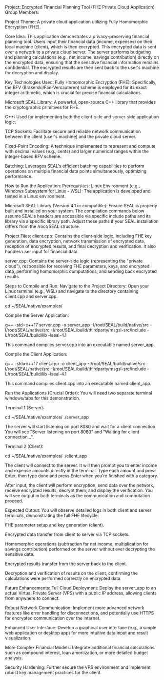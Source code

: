 Project: Encrypted Financial Planning Tool (FHE Private Cloud Application)
Group Members:


Project Theme:
A private cloud application utilizing Fully Homomorphic Encryption (FHE).

Core Idea:
This application demonstrates a privacy-preserving financial planning tool. Users input their financial data (income, expenses) on their local machine (client), which is then encrypted. This encrypted data is sent over a network to a private cloud server. The server performs budgeting and planning calculations (e.g., net income, savings contribution) directly on the encrypted data, ensuring that the sensitive financial information remains confidential. The encrypted results are then sent back to the user's machine for decryption and display.

Key Technologies Used:
Fully Homomorphic Encryption (FHE): Specifically, the BFV (Brakerski/Fan-Vercauteren) scheme is employed for its exact integer arithmetic, which is crucial for precise financial calculations.

Microsoft SEAL Library: A powerful, open-source C++ library that provides the cryptographic primitives for FHE.

C++: Used for implementing both the client-side and server-side application logic.

TCP Sockets: Facilitate secure and reliable network communication between the client (user's machine) and the private cloud server.

Fixed-Point Encoding: A technique implemented to represent and compute with decimal values (e.g., cents) and larger numerical ranges within the integer-based BFV scheme.

Batching: Leverages SEAL's efficient batching capabilities to perform operations on multiple financial data points simultaneously, optimizing performance.

How to Run the Application:
Prerequisites:
Linux Environment (e.g., Windows Subsystem for Linux - WSL): The application is developed and tested in a Linux environment.

Microsoft SEAL Library (Version 4.1 or compatible): Ensure SEAL is properly built and installed on your system. The compilation commands below assume SEAL's headers are accessible via specific include paths and its library via a specific library path. Adjust these paths if your SEAL installation differs from the /root/SEAL structure.

Project Files:
client.cpp: Contains the client-side logic, including FHE key generation, data encryption, network transmission of encrypted data, reception of encrypted results, and final decryption and verification. It also handles user input for financial data.

server.cpp: Contains the server-side logic (representing the "private cloud"), responsible for receiving FHE parameters, keys, and encrypted data, performing homomorphic computations, and sending back encrypted results.

Steps to Compile and Run:
Navigate to the Project Directory:
Open your Linux terminal (e.g., WSL) and navigate to the directory containing client.cpp and server.cpp.

cd ~/SEAL/native/examples/

Compile the Server Application:

g++ -std=c++17 server.cpp -o server_app -I/root/SEAL/build/native/src -I/root/SEAL/native/src -I/root/SEAL/build/thirdparty/msgsl-src/include -L/root/SEAL/build/lib -lseal-4.1

This command compiles server.cpp into an executable named server_app.

Compile the Client Application:

g++ -std=c++17 client.cpp -o client_app -I/root/SEAL/build/native/src -I/root/SEAL/native/src -I/root/SEAL/build/thirdparty/msgsl-src/include -L/root/SEAL/build/lib -lseal-4.1

This command compiles client.cpp into an executable named client_app.

Run the Applications (Crucial Order):
You will need two separate terminal windows/tabs for this demonstration.

Terminal 1 (Server):

cd ~/SEAL/native/examples/
./server_app

The server will start listening on port 8080 and wait for a client connection. You will see "Server listening on port 8080" and "Waiting for client connection...".

Terminal 2 (Client):

cd ~/SEAL/native/examples/
./client_app

The client will connect to the server. It will then prompt you to enter income and expense amounts directly in the terminal. Type each amount and press Enter, then type done and press Enter when you're finished with a category.

After input, the client will perform encryption, send data over the network, receive encrypted results, decrypt them, and display the verification. You will see output in both terminals as the communication and computation proceed.

Expected Output:
You will observe detailed logs in both client and server terminals, demonstrating the full FHE lifecycle:

FHE parameter setup and key generation (client).

Encrypted data transfer from client to server via TCP sockets.

Homomorphic operations (subtraction for net income, multiplication for savings contribution) performed on the server without ever decrypting the sensitive data.

Encrypted results transfer from the server back to the client.

Decryption and verification of results on the client, confirming the calculations were performed correctly on encrypted data.

Future Enhancements:
Full Cloud Deployment: Deploy the server_app to an actual Virtual Private Server (VPS) with a public IP address, allowing clients from anywhere to connect.

Robust Network Communication: Implement more advanced network features like error handling for disconnections, and potentially use HTTPS for encrypted communication over the internet.

Enhanced User Interface: Develop a graphical user interface (e.g., a simple web application or desktop app) for more intuitive data input and result visualization.

More Complex Financial Models: Integrate additional financial calculations such as compound interest, loan amortization, or more detailed budget analysis.

Security Hardening: Further secure the VPS environment and implement robust key management practices for the client.
